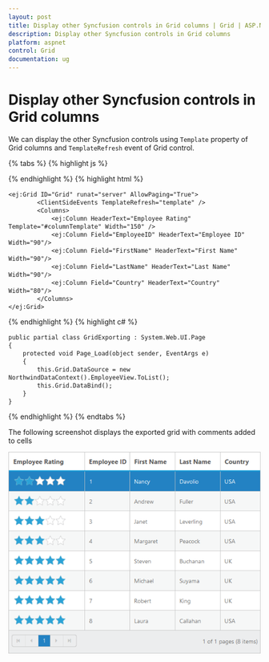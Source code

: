 ```yaml
---
layout: post
title: Display other Syncfusion controls in Grid columns | Grid | ASP.NET Webforms | Syncfusion
description: Display other Syncfusion controls in Grid columns
platform: aspnet
control: Grid
documentation: ug
---
```


# Display other Syncfusion controls in Grid columns

We can display the other Syncfusion controls using `Template` property of Grid columns and `TemplateRefresh` event of Grid control.

{% tabs %}
{% highlight js %}

<script type="text/x-jsrender" id="columnTemplate">
    {{"{{"}}if EmployeeID<3{{}}}}

        <input type="text" class="rating" value="3" />

    {{"{{"}}else EmployeeID>2 && EmployeeID<5{{}}}}

        <input type="text" class="rating" value="3" />

    {{"{{"}}else EmployeeID>4{{}}}}
        <input type="text" class="rating" value="5" />

    {{"{{"}}/if{{}}}}
</script>

<script type="text/javascript">
    function template(args) {
        $(args.cell).find(".rating").ejRating({ allowReset: false });
    }
</script>

{% endhighlight %}
{% highlight html %}

    <ej:Grid ID="Grid" runat="server" AllowPaging="True">  
            <ClientSideEvents TemplateRefresh="template" />
            <Columns>
                <ej:Column HeaderText="Employee Rating" Template="#columnTemplate" Width="150" />                
                <ej:Column Field="EmployeeID" HeaderText="Employee ID" Width="90"/>
                <ej:Column Field="FirstName" HeaderText="First Name" Width="90"/>
                <ej:Column Field="LastName" HeaderText="Last Name" Width="90"/>  
                <ej:Column Field="Country" HeaderText="Country" Width="80"/>
            </Columns>
    </ej:Grid> 
        
{% endhighlight %}
{% highlight c# %}

    public partial class GridExporting : System.Web.UI.Page
    { 
        protected void Page_Load(object sender, EventArgs e)
        {
            this.Grid.DataSource = new NorthwindDataContext().EmployeeView.ToList();
            this.Grid.DataBind();
        }        
    }

{% endhighlight %}
{% endtabs %}

The following screenshot displays the exported grid with comments added to cells

![](Display-Other-controls/Display_Other_controls_img1.png)
